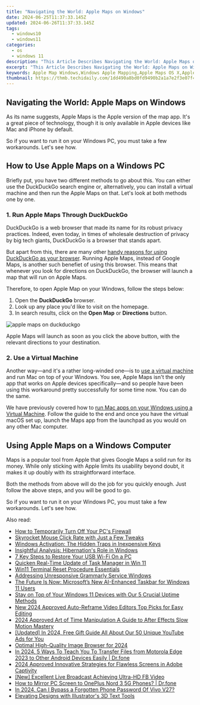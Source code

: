 ```yaml
---
title: "Navigating the World: Apple Maps on Windows"
date: 2024-06-25T11:37:33.145Z
updated: 2024-06-26T11:37:33.145Z
tags:
  - windows10
  - windows11
categories:
  - os
  - windows 11
description: "This Article Describes Navigating the World: Apple Maps on Windows"
excerpt: "This Article Describes Navigating the World: Apple Maps on Windows"
keywords: Apple Map Windows,Windows Apple Mapping,Apple Maps OS X,Apple Mapping Windows,IOS to Windows Mapping,Windows Apple Navigation,Windows Apple Location Guide
thumbnail: https://thmb.techidaily.com/1dd490a8bd0fd9490b2a1a7e2f3e07f4fe288167493a224a8c1401933c662484.jpeg
---
```


## Navigating the World: Apple Maps on Windows

 As its name suggests, Apple Maps is the Apple version of the map app. It's a great piece of technology, though it is only available in Apple devices like Mac and iPhone by default.

 So if you want to run it on your Windows PC, you must take a few workarounds. Let's see how.

## How to Use Apple Maps on a Windows PC

 Briefly put, you have two different methods to go about this. You can either use the DuckDuckGo search engine or, alternatively, you can install a virtual machine and then run the Apple Maps on that. Let's look at both methods one by one.

### 1\. Run Apple Maps Through DuckDuckGo

 DuckDuckGo is a web browser that made its name for its robust privacy practices. Indeed, even today, in times of wholesale destruction of privacy by big tech giants, DuckDuckGo is a browser that stands apart.

 But apart from this, there are many other [handy reasons for using DuckDuckGo as your browser](https://www.makeuseof.com/tag/reasons-start-using-virtual-machine/). Running Apple Maps, instead of Google Maps, is another such benefiet of using this browser. This means that whenever you look for directions on DuckDuckGo, the browser will launch a map that will run on Apple Maps.

 Therefore, to open Apple Map on your Windows, follow the steps below:

1. Open the **DuckDuckGo** browser.
2. Look up any place you'd like to visit on the homepage.
3. In search results, click on the **Open Map** or **Directions** button.

![apple maps on duckduckgo](https://static1.makeuseofimages.com/wordpress/wp-content/uploads/2023/10/apple-maps-on-duckduckgo.jpg)

 Apple Maps will launch as soon as you click the above button, with the relevant directions to your destination.

### 2\. Use a Virtual Machine

 Another way—and it's a rather long-winded one—is to [use a virtual machine](https://www.makeuseof.com/tag/reasons-start-using-virtual-machine/) and run Mac on top of your Windows. You see, Apple Maps isn't the only app that works on Apple devices specifically—and so people have been using this workaround pretty successfully for some time now. You can do the same.

 We have previously covered how to [run Mac apps on your Windows using a Virtual Machine](https://www.makeuseof.com/tag/run-mac-apps-windows/). Follow the guide to the end and once you have the virtual macOS set up, launch the Maps app from the launchpad as you would on any other Mac computer.

## Using Apple Maps on a Windows Computer

 Maps is a popular tool from Apple that gives Google Maps a solid run for its money. While only sticking with Apple limits its usability beyond doubt, it makes it up doubly with its straightforward interface.

 Both the methods from above will do the job for you quickly enough. Just follow the above steps, and you will be good to go.

 So if you want to run it on your Windows PC, you must take a few workarounds. Let's see how.

<span class="atpl-alsoreadstyle">Also read:</span>
<div><ul>
<li><a href="https://win11.techidaily.com/how-to-temporarily-turn-off-your-pcs-firewall/"><u>How to Temporarily Turn Off Your PC's Firewall</u></a></li>
<li><a href="https://win11.techidaily.com/skyrocket-mouse-click-rate-with-just-a-few-tweaks/"><u>Skyrocket Mouse Click Rate with Just a Few Tweaks</u></a></li>
<li><a href="https://win11.techidaily.com/windows-activation-the-hidden-traps-in-inexpensive-keys/"><u>Windows Activation: The Hidden Traps in Inexpensive Keys</u></a></li>
<li><a href="https://win11.techidaily.com/insightful-analysis-hibernations-role-in-windows/"><u>Insightful Analysis: Hibernation's Role in Windows</u></a></li>
<li><a href="https://win11.techidaily.com/7-key-steps-to-restore-your-usb-wi-fi-on-a-pc/"><u>7 Key Steps to Restore Your USB Wi-Fi On a PC</u></a></li>
<li><a href="https://win11.techidaily.com/quicken-real-time-update-of-task-manager-in-win-11/"><u>Quicken Real-Time Update of Task Manager in Win 11</u></a></li>
<li><a href="https://win11.techidaily.com/win11-terminal-reset-procedure-essentials/"><u>Win11 Terminal Reset Procedure Essentials</u></a></li>
<li><a href="https://win11.techidaily.com/addressing-unresponsive-grammarly-service-windows/"><u>Addressing Unresponsive Grammarly Service Windows</u></a></li>
<li><a href="https://win11.techidaily.com/the-future-is-now-microsofts-new-ai-enhanced-taskbar-for-windows-11-users/"><u>The Future Is Now: Microsoft’s New AI-Enhanced Taskbar for Windows 11 Users</u></a></li>
<li><a href="https://win11.techidaily.com/stay-on-top-of-your-windows-11-devices-with-our-5-crucial-uptime-methods/"><u>Stay on Top of Your Windows 11 Devices with Our 5 Crucial Uptime Methods</u></a></li>
<li><a href="https://ai-video-apps.techidaily.com/new-2024-approved-auto-reframe-video-editors-top-picks-for-easy-editing/"><u>New 2024 Approved Auto-Reframe Video Editors Top Picks for Easy Editing</u></a></li>
<li><a href="https://ai-editing-video.techidaily.com/2024-approved-art-of-time-manipulation-a-guide-to-after-effects-slow-motion-mastery/"><u>2024 Approved Art of Time Manipulation A Guide to After Effects Slow Motion Mastery</u></a></li>
<li><a href="https://eaxpv-info.techidaily.com/updated-in-2024-free-gift-guide-all-about-our-50-unique-youtube-ads-for-you/"><u>[Updated] In 2024, Free Gift Guide  All About Our 50 Unique YouTube Ads for You</u></a></li>
<li><a href="https://extra-approaches.techidaily.com/optimal-high-quality-image-browser-for-2024/"><u>Optimal High-Quality Image Browser for 2024</u></a></li>
<li><a href="https://android-transfer.techidaily.com/in-2024-5-ways-to-teach-you-to-transfer-files-from-motorola-edge-2023-to-other-android-devices-easily-drfone-by-drfone-transfer-from-android-transfer-from-android/"><u>In 2024, 5 Ways To Teach You To Transfer Files from Motorola Edge 2023 to Other Android Devices Easily | Dr.fone</u></a></li>
<li><a href="https://visual-screen-recording.techidaily.com/2024-approved-innovative-strategies-for-flawless-screens-in-adobe-captivity/"><u>2024 Approved  Innovative Strategies for Flawless Screens in Adobe Captivity</u></a></li>
<li><a href="https://facebook-video-content.techidaily.com/new-excellent-live-broadcast-achieving-ultra-hd-fb-video/"><u>[New] Excellent Live Broadcast  Achieving Ultra-HD FB Video</u></a></li>
<li><a href="https://screen-mirror.techidaily.com/how-to-mirror-pc-screen-to-oneplus-nord-3-5g-phones-drfone-by-drfone-android/"><u>How to Mirror PC Screen to OnePlus Nord 3 5G Phones? | Dr.fone</u></a></li>
<li><a href="https://android-unlock.techidaily.com/in-2024-can-i-bypass-a-forgotten-phone-password-of-vivo-v27-by-drfone-android/"><u>In 2024, Can I Bypass a Forgotten Phone Password Of Vivo V27?</u></a></li>
<li><a href="https://extra-resources.techidaily.com/elevating-designs-with-illustrators-3d-text-tools/"><u>Elevating Designs with Illustrator's 3D Text Tools</u></a></li>
</ul></div>

<ins class="adsbygoogle"
      style="display:block"
      data-ad-client="ca-pub-7571918770474297"
      data-ad-slot="8358498916"
      data-ad-format="auto"
      data-full-width-responsive="true"></ins>